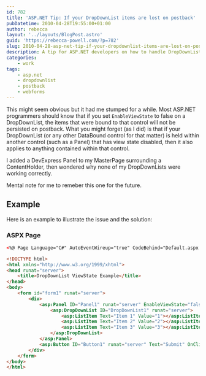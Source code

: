 ```yaml
---
id: 782
title: 'ASP.NET Tip: If your DropDownList items are lost on postback'
pubDatetime: 2010-04-28T19:55:00+01:00
author: rebecca
layout: '../layouts/BlogPost.astro'
guid: 'https://rebecca-powell.com/?p=782'
slug: 2010-04-28-asp-net-tip-if-your-dropdownlist-items-are-lost-on-postback
description: A tip for ASP.NET developers on how to handle DropDownList items being lost on postback by understanding the behavior of EnableViewState.
categories:
    - work
tags:
    - asp.net
    - dropdownlist
    - postback
    - webforms
---
```


This might seem obvious but it had me stumped for a while. Most ASP.NET programmers should know that if you set `EnableViewState` to false on a DropDownList, the items that were bound to that control will not be persisted on postback. What you might forget (as I did) is that if your DropDownList (or any other DataBound control for that matter) is held within another control (such as a Panel) that has view state disabled, then it also applies to anything contained within that control.

I added a DevExpress Panel to my MasterPage surrounding a ContentHolder, then wondered why none of my DropDownLists were working correctly.

Mental note for me to remeber this one for the future.

## Example

Here is an example to illustrate the issue and the solution:

### ASPX Page

```aspx
<%@ Page Language="C#" AutoEventWireup="true" CodeBehind="Default.aspx.cs" Inherits="WebApplication1._Default" %>

<!DOCTYPE html>
<html xmlns="http://www.w3.org/1999/xhtml">
<head runat="server">
    <title>DropDownList ViewState Example</title>
</head>
<body>
    <form id="form1" runat="server">
        <div>
            <asp:Panel ID="Panel1" runat="server" EnableViewState="false">
                <asp:DropDownList ID="DropDownList1" runat="server">
                    <asp:ListItem Text="Item 1" Value="1"></asp:ListItem>
                    <asp:ListItem Text="Item 2" Value="2"></asp:ListItem>
                    <asp:ListItem Text="Item 3" Value="3"></asp:ListItem>
                </asp:DropDownList>
            </asp:Panel>
            <asp:Button ID="Button1" runat="server" Text="Submit" OnClick="Button1_Click" />
        </div>
    </form>
</body>
</html>